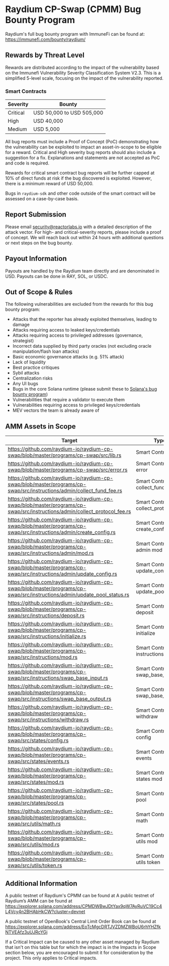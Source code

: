 # Raydium CP-Swap (CPMM) Bug Bounty Program

Raydium's full bug bounty program with ImmuneFi can be found at: https://immunefi.com/bounty/raydium/

## Rewards by Threat Level

Rewards are distributed according to the impact of the vulnerability based on the Immunefi Vulnerability Severity Classification System V2.3. This is a simplified 5-level scale, focusing on the impact of the vulnerability reported.

### Smart Contracts

| Severity | Bounty                    |
| -------- | ------------------------- |
| Critical | USD 50,000 to USD 505,000 |
| High     | USD 40,000                |
| Medium   | USD 5,000                 |

All bug reports must include a Proof of Concept (PoC) demonstrating how the vulnerability can be exploited to impact an asset-in-scope to be eligible for a reward. Critical and High severity bug reports should also include a suggestion for a fix. Explanations and statements are not accepted as PoC and code is required.

Rewards for critical smart contract bug reports will be further capped at 10% of direct funds at risk if the bug discovered is exploited. However, there is a minimum reward of USD 50,000.

Bugs in `raydium-sdk` and other code outside of the smart contract will be assessed on a case-by-case basis.

## Report Submission

Please email security@reactorlabs.io with a detailed description of the attack vector. For high- and critical-severity reports, please include a proof of concept. We will reach back out within 24 hours with additional questions or next steps on the bug bounty.

## Payout Information

Payouts are handled by the Raydium team directly and are denominated in USD. Payouts can be done in RAY, SOL, or USDC.

## Out of Scope & Rules

The following vulnerabilities are excluded from the rewards for this bug bounty program:

- Attacks that the reporter has already exploited themselves, leading to damage
- Attacks requiring access to leaked keys/credentials
- Attacks requiring access to privileged addresses (governance, strategist)
- Incorrect data supplied by third party oracles (not excluding oracle manipulation/flash loan attacks)
- Basic economic governance attacks (e.g. 51% attack)
- Lack of liquidity
- Best practice critiques
- Sybil attacks
- Centralization risks
- Any UI bugs
- Bugs in the core Solana runtime (please submit these to [Solana's bug bounty program](https://github.com/solana-labs/solana/security/policy))
- Vulnerabilities that require a validator to execute them
- Vulnerabilities requiring access to privileged keys/credentials
- MEV vectors the team is already aware of

## AMM Assets in Scope

| Target                                                                                                                    | Type                                  |
| ------------------------------------------------------------------------------------------------------------------------- | ------------------------------------- |
| https://github.com/raydium-io/raydium-cp-swap/blob/master/programs/cp-swap/src/lib.rs                                     | Smart Contract - lib                  |
| https://github.com/raydium-io/raydium-cp-swap/blob/master/programs/cp-swap/src/error.rs                                   | Smart Contract - error                |
| https://github.com/raydium-io/raydium-cp-swap/blob/master/programs/cp-swap/src/instructions/admin/collect_fund_fee.rs     | Smart Contract - collect_fund_fee     |
| https://github.com/raydium-io/raydium-cp-swap/blob/master/programs/cp-swap/src/instructions/admin/collect_protocol_fee.rs | Smart Contract - collect_protocol_fee |
| https://github.com/raydium-io/raydium-cp-swap/blob/master/programs/cp-swap/src/instructions/admin/create_config.rs        | Smart Contract - create_config        |
| https://github.com/raydium-io/raydium-cp-swap/blob/master/programs/cp-swap/src/instructions/admin/mod.rs                  | Smart Contract - admin mod            |
| https://github.com/raydium-io/raydium-cp-swap/blob/master/programs/cp-swap/src/instructions/admin/update_config.rs        | Smart Contract - update_config        |
| https://github.com/raydium-io/raydium-cp-swap/blob/master/programs/cp-swap/src/instructions/admin/update_pool_status.rs   | Smart Contract - update_pool_status   |
| https://github.com/raydium-io/raydium-cp-swap/blob/master/programs/cp-swap/src/instructions/deposit.rs                    | Smart Contract - deposit              |
| https://github.com/raydium-io/raydium-cp-swap/blob/master/programs/cp-swap/src/instructions/initialize.rs                 | Smart Contract - initialize           |
| https://github.com/raydium-io/raydium-cp-swap/blob/master/programs/cp-swap/src/instructions/mod.rs                        | Smart Contract - instructions mod     |
| https://github.com/raydium-io/raydium-cp-swap/blob/master/programs/cp-swap/src/instructions/swap_base_input.rs            | Smart Contract - swap_base_input      |
| https://github.com/raydium-io/raydium-cp-swap/blob/master/programs/cp-swap/src/instructions/swap_base_output.rs           | Smart Contract - swap_base_output     |
| https://github.com/raydium-io/raydium-cp-swap/blob/master/programs/cp-swap/src/instructions/withdraw.rs                   | Smart Contract - withdraw             |
| https://github.com/raydium-io/raydium-cp-swap/blob/master/programs/cp-swap/src/states/config.rs                           | Smart Contract - config               |
| https://github.com/raydium-io/raydium-cp-swap/blob/master/programs/cp-swap/src/states/events.rs                           | Smart Contract - events               |
| https://github.com/raydium-io/raydium-cp-swap/blob/master/programs/cp-swap/src/states/mod.rs                              | Smart Contract - states mod           |
| https://github.com/raydium-io/raydium-cp-swap/blob/master/programs/cp-swap/src/states/pool.rs                             | Smart Contract - pool                 |
| https://github.com/raydium-io/raydium-cp-swap/blob/master/programs/cp-swap/src/utils/math.rs                              | Smart Contract - math                 |
| https://github.com/raydium-io/raydium-cp-swap/blob/master/programs/cp-swap/src/utils/mod.rs                               | Smart Contract - utils mod            |
| https://github.com/raydium-io/raydium-cp-swap/blob/master/programs/cp-swap/src/utils/token.rs                             | Smart Contract - utils token          |

## Additional Information

A public testnet of Raydium's CPMM can be found at A public testnet of Raydium’s AMM can be found at https://explorer.solana.com/address/CPMDWBwJDtYax9qW7AyRuVC19Cc4L4Vcy4n2BHAbHkCW?cluster=devnet

A public testnet of OpenBook's Central Limit Order Book can be found at https://explorer.solana.com/address/EoTcMgcDRTJVZDMZWBoU6rhYHZfkNTVEAfz3uUJRcYGj

If a Critical Impact can be caused to any other asset managed by Raydium that isn't on this table but for which the impact is in the Impacts in Scope section below, you are encouraged to submit it for consideration by the project. This only applies to Critical impacts.
